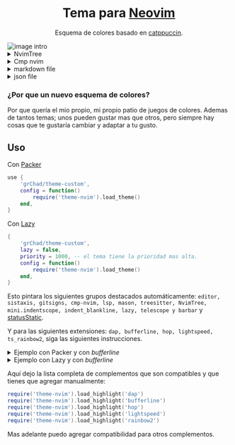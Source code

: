 <h1 align="center">
  Tema para <a href="https://github.com/neovim/neovim">Neovim</a>
</h1>

<p align="center">
  Esquema de colores basado en <a href="https://github.com/catppuccin/catppuccin">catppuccin</a>.
</p>

<img src="https://github.com/GabrielRIP/my-assets/blob/main/plugs-lua/theme-custom/intro.png" alt="image intro"/>

<details>
    <summary>NvimTree</summary>
    <img src="https://github.com/GabrielRIP/my-assets/blob/main/plugs-lua/theme-custom/nvim-tree.png" alt="image with nvim-tree"/>
</details>

<details>
    <summary>Cmp nvim</summary>
    <img src="https://github.com/GabrielRIP/my-assets/blob/main/plugs-lua/theme-custom/cmp.png" alt="image with cmp-nvim"/>
</details>

<details>
    <summary>markdown file</summary>
    <img src="https://github.com/GabrielRIP/my-assets/blob/main/plugs-lua/theme-custom/markdown.png" alt="image in markdown file"/>
</details>

<details>
    <summary>json file</summary>
    <img src="https://github.com/GabrielRIP/my-assets/blob/main/plugs-lua/theme-custom/json.png" alt="image in json file"/>
</details>

### ¿Por que un nuevo esquema de colores?

Por que quería el mio propio, mi propio patio de juegos de colores. Ademas de tantos temas; unos pueden gustar mas que otros, pero siempre hay cosas que te gustaría cambiar y adaptar a tu gusto.

## Uso

Con [Packer](https://github.com/wbthomason/packer.nvim)

```lua
use {
    'grChad/theme-custom',
    config = function()
        require('theme-nvim').load_theme()
    end,
}
```

Con [Lazy](https://github.com/folke/lazy.nvim)

```lua
{
    'grChad/theme-custom',
    lazy = false,
    priority = 1000, -- el tema tiene la prioridad mas alta.
    config = function()
        require('theme-nvim').load_theme()
    end,
}
```

Esto pintara los siguientes grupos destacados automáticamente: `editor, sistaxis, gitsigns, cmp-nvim, lsp, mason, treesitter, NvimTree, mini.indentscope, indent_blankline, lazy, telescope y barbar` y [statusStatic](https://github.com/grChad/statusStatic).

Y para las siguientes extensiones: `dap, bufferline, hop, lightspeed, ts_rainbow2`, siga las siguientes instrucciones.

<details>
    <summary>Ejemplo con Packer y con <i>bufferline</i></summary>

```lua
use {
    'akinsho/bufferline.nvim',
    tag = "*",
    requires = 'nvim-tree/nvim-web-devicons',
    config = function()
        require('theme-nvim').load_highlight('bufferline')
        -- config bufferline
    end
}
```

</details>

<details>
    <summary>Ejemplo con Lazy y con <i>bufferline</i></summary>

```lua
{
    'akinsho/bufferline.nvim',
    version = "*",
    dependencies = 'nvim-tree/nvim-web-devicons',
    init = function()
        require('theme-nvim').load_highlight('bufferline')
    end
    opts = {}
}
```

</details>

Aquí dejo la lista completa de complementos que son compatibles y que tienes que agregar manualmente:

```lua
require('theme-nvim').load_highlight('dap')
require('theme-nvim').load_highlight('bufferline')
require('theme-nvim').load_highlight('hop')
require('theme-nvim').load_highlight('lightspeed')
require('theme-nvim').load_highlight('rainbow2')
```

Mas adelante puedo agregar compatibilidad para otros complementos.

